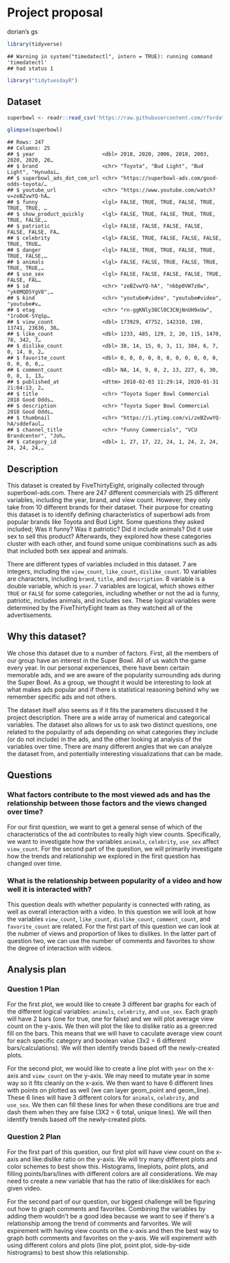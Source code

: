 Project proposal
================
dorian’s gs

``` r
library(tidyverse)
```

    ## Warning in system("timedatectl", intern = TRUE): running command 'timedatectl'
    ## had status 1

``` r
library("tidytuesdayR")
```

## Dataset

``` r
superbowl <- readr::read_csv('https://raw.githubusercontent.com/rfordatascience/tidytuesday/master/data/2021/2021-03-02/youtube.csv')

glimpse(superbowl)
```

    ## Rows: 247
    ## Columns: 25
    ## $ year                      <dbl> 2018, 2020, 2006, 2018, 2003, 2020, 2020, 20…
    ## $ brand                     <chr> "Toyota", "Bud Light", "Bud Light", "Hynudai…
    ## $ superbowl_ads_dot_com_url <chr> "https://superbowl-ads.com/good-odds-toyota/…
    ## $ youtube_url               <chr> "https://www.youtube.com/watch?v=zeBZvwYQ-hA…
    ## $ funny                     <lgl> FALSE, TRUE, TRUE, FALSE, TRUE, TRUE, TRUE, …
    ## $ show_product_quickly      <lgl> FALSE, TRUE, FALSE, TRUE, TRUE, TRUE, FALSE,…
    ## $ patriotic                 <lgl> FALSE, FALSE, FALSE, FALSE, FALSE, FALSE, FA…
    ## $ celebrity                 <lgl> FALSE, TRUE, FALSE, FALSE, FALSE, TRUE, TRUE…
    ## $ danger                    <lgl> FALSE, TRUE, TRUE, FALSE, TRUE, TRUE, FALSE,…
    ## $ animals                   <lgl> FALSE, FALSE, TRUE, FALSE, TRUE, TRUE, TRUE,…
    ## $ use_sex                   <lgl> FALSE, FALSE, FALSE, FALSE, TRUE, FALSE, FAL…
    ## $ id                        <chr> "zeBZvwYQ-hA", "nbbp0VW7z8w", "yk0MQD5YgV8",…
    ## $ kind                      <chr> "youtube#video", "youtube#video", "youtube#v…
    ## $ etag                      <chr> "rn-ggKNly38Cl0C3CNjNnUH9xUw", "1roDoK-SYqSp…
    ## $ view_count                <dbl> 173929, 47752, 142310, 198, 13741, 23636, 30…
    ## $ like_count                <dbl> 1233, 485, 129, 2, 20, 115, 1470, 78, 342, 7…
    ## $ dislike_count             <dbl> 38, 14, 15, 0, 3, 11, 384, 6, 7, 0, 14, 0, 2…
    ## $ favorite_count            <dbl> 0, 0, 0, 0, 0, 0, 0, 0, 0, 0, 0, 0, 0, 0, 0,…
    ## $ comment_count             <dbl> NA, 14, 9, 0, 2, 13, 227, 6, 30, 0, 8, 1, 13…
    ## $ published_at              <dttm> 2018-02-03 11:29:14, 2020-01-31 21:04:13, 2…
    ## $ title                     <chr> "Toyota Super Bowl Commercial 2018 Good Odds…
    ## $ description               <chr> "Toyota Super Bowl Commercial 2018 Good Odds…
    ## $ thumbnail                 <chr> "https://i.ytimg.com/vi/zeBZvwYQ-hA/sddefaul…
    ## $ channel_title             <chr> "Funny Commercials", "VCU Brandcenter", "Joh…
    ## $ category_id               <dbl> 1, 27, 17, 22, 24, 1, 24, 2, 24, 24, 24, 24,…

## Description

This dataset is created by FiveThirtyEight, originally collected through
superbowl-ads.com. There are 247 different commercials with 25 different
variables, including the year, brand, and view count. However, they only
take from 10 different brands for their dataset. Their purpose for
creating this dataset is to identify defining characteristics of
superbowl ads from popular brands like Toyota and Bud Light. Some
questions they asked included; Was it funny? Was it patriotic? Did it
include animals? Did it use sex to sell this product? Afterwards, they
explored how these categories cluster with each other, and found some
unique combinations such as ads that included both sex appeal and
animals.

There are different types of variables included in this dataset. 7 are
integers, including the `view_count`, `like_count`, `dislike_count`. 10
variables are characters, including `brand`, `title`, and `description`.
8 variable is a double variable, which is `year`. 7 variables are
logical, which shows either `TRUE` or `FALSE` for some categories,
including whether or not the ad is funny, patriotic, includes animals,
and includes sex. These logical variables were determined by the
FiveThirtyEight team as they watched all of the advertisements.

## Why this dataset?

We chose this dataset due to a number of factors. First, all the members
of our group have an interest in the Super Bowl. All of us watch the
game every year. In our personal experiences, there have been certain
memorable ads, and we are aware of the popularity surrounding ads during
the Super Bowl. As a group, we thought it would be interesting to look
at what makes ads popular and if there is statistical reasoning behind
why we remember specific ads and not others.

The dataset itself also seems as if it fits the parameters discussed it
he project description. There are a wide array of numerical and
categorical variables. The dataset also allows for us to ask two
distinct questions, one related to the popularity of ads depending on
what categories they include (or do not include) in the ads, and the
other looking at analysis of the variables over time. There are many
different angles that we can analyze the dataset from, and potentially
interesting visualizations that can be made.

## Questions

### What factors contribute to the most viewed ads and has the relationship between those factors and the views changed over time?

For our first question, we want to get a general sense of which of the
characteristics of the ad contributes to really high view counts.
Specifically, we want to investigate how the variables `animals`,
`celebrity`, `use_sex` affect `view_count`. For the second part of the
question, we will primarily investigate how the trends and relationship
we explored in the first question has changed over time.

### What is the relationship between popularity of a video and how well it is interacted with?

This question deals with whether popularity is connected with rating, as
well as overall interaction with a video. In this question we will look
at how the variables `view_count`, `like_count`, `dislike_count`,
`comment_count`, and `favorite_count` are related. For the first part of
this question we can look at the nubmer of views and proportion of likes
to dislikes. In the latter part of question two, we can use the number
of comments and favorites to show the degree of interaction with videos.

## Analysis plan

### Question 1 Plan

For the first plot, we would like to create 3 different bar graphs for each of 
the different logical variables: `animals`, `celebrity`, and `use_sex`.
Each graph will have 2 bars (one for true, one for false) and we will plot 
average view count on the y-axis. We then will plot the like to dislike ratio
as a green:red fill on the bars. This means that we will have to caculate
average view count for each specific category and boolean value 
(3x2 = 6 different bars/calculations). We will then identify trends based off 
the newly-created plots.

For the second plot, we would like to create a line plot with `year` on the 
x-axis and `view_count` on the y-axis. We may need to mutate year in some way 
so it fits cleanly on the x-axis. We then want to have 6 different lines with 
points on plotted as well (we can layer geom_point and geom_line). These 6 
lines will have 3 different colors for `animals`, `celebrity`, and `use_sex`.
We then can fill these lines for when these conditions are true and dash them 
when they are false (3X2 = 6 total, unique lines). We will then identify 
trends based off the newly-created plots.

### Question 2 Plan

For the first part of this question, our first plot will have view count on 
the x-axis and like:dislike ratio on the y-axis. We will try many different 
plots and color schemes to best show this. Histograms, lineplots, point plots, 
and filling points/bars/lines with different colors are all considerations. 
We may need to create a new variable that has the ratio of like:disklikes
for each given video.

For the second part of our question, our biggest challenge will be figuring out
how to graph comments and favorites. Combining the variables by adding them 
wouldn't be a good idea because we want to see if there's a relationship 
among the trend of comments and farvorites. We will expirement with having 
view counts on the x-axis and then the best way to graph both comments and 
favorites on the y-axis. We will expirement with using different colors and 
plots (line plot, point plot, side-by-side histrograms) to best show this
relationship.
